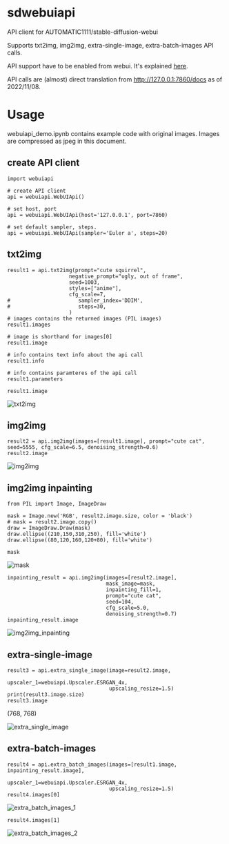 # sdwebuiapi
API client for AUTOMATIC1111/stable-diffusion-webui

Supports txt2img, img2img, extra-single-image, extra-batch-images API calls.

API support have to be enabled from webui. It's explained [here](https://github.com/AUTOMATIC1111/stable-diffusion-webui/wiki/API).

API calls are (almost) direct translation from http://127.0.0.1:7860/docs as of 2022/11/08.


# Usage

webuiapi_demo.ipynb contains example code with original images. Images are compressed as jpeg in this document.

## create API client
```
import webuiapi

# create API client
api = webuiapi.WebUIApi()

# set host, port
api = webuiapi.WebUIApi(host='127.0.0.1', port=7860)

# set default sampler, steps.
api = webuiapi.WebUIApi(sampler='Euler a', steps=20)
```

## txt2img
```
result1 = api.txt2img(prompt="cute squirrel",
                    negative_prompt="ugly, out of frame",
                    seed=1003,
                    styles=["anime"],
                    cfg_scale=7,
#                      sampler_index='DDIM',
#                      steps=30,
                    )
# images contains the returned images (PIL images)
result1.images

# image is shorthand for images[0]
result1.image

# info contains text info about the api call
result1.info

# info contains paramteres of the api call
result1.parameters

result1.image
```
![txt2img](https://user-images.githubusercontent.com/1288793/200459205-258d75bb-d2b6-4882-ad22-040bfcf95626.jpg)


## img2img
```
result2 = api.img2img(images=[result1.image], prompt="cute cat", seed=5555, cfg_scale=6.5, denoising_strength=0.6)
result2.image
```
![img2img](https://user-images.githubusercontent.com/1288793/200459294-ab1127e5-04e5-47ac-82b2-2bbd0648402a.jpg)

## img2img inpainting
```
from PIL import Image, ImageDraw

mask = Image.new('RGB', result2.image.size, color = 'black')
# mask = result2.image.copy()
draw = ImageDraw.Draw(mask)
draw.ellipse((210,150,310,250), fill='white')
draw.ellipse((80,120,160,120+80), fill='white')

mask
```
![mask](https://user-images.githubusercontent.com/1288793/200459372-7850c6b6-27c5-435a-93e2-8710948d316a.jpg)

```
inpainting_result = api.img2img(images=[result2.image],
                                mask_image=mask,
                                inpainting_fill=1,
                                prompt="cute cat",
                                seed=104,
                                cfg_scale=5.0,
                                denoising_strength=0.7)
inpainting_result.image
```
![img2img_inpainting](https://user-images.githubusercontent.com/1288793/200459398-9c1004be-1352-4427-bc00-442721a0e5a1.jpg)

## extra-single-image
```
result3 = api.extra_single_image(image=result2.image,
                                 upscaler_1=webuiapi.Upscaler.ESRGAN_4x,
                                 upscaling_resize=1.5)
print(result3.image.size)
result3.image
```
(768, 768)

![extra_single_image](https://user-images.githubusercontent.com/1288793/200459455-8579d740-3d8f-47f9-8557-cc177b3e99b7.jpg)

## extra-batch-images
```
result4 = api.extra_batch_images(images=[result1.image, inpainting_result.image],
                                 upscaler_1=webuiapi.Upscaler.ESRGAN_4x,
                                 upscaling_resize=1.5)
result4.images[0]
```
![extra_batch_images_1](https://user-images.githubusercontent.com/1288793/200459540-b0bd2931-93db-4d03-9cc1-a9f5e5c89745.jpg)
```
result4.images[1]
```
![extra_batch_images_2](https://user-images.githubusercontent.com/1288793/200459542-aa8547a0-f6db-436b-bec1-031a93a7b1d4.jpg)

